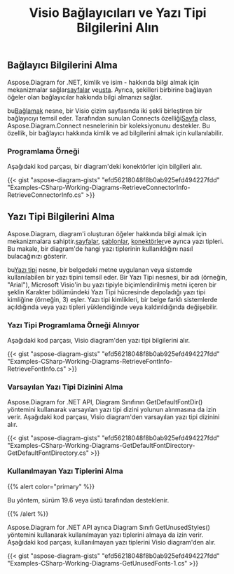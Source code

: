 ﻿---
title: Visio Bağlayıcıları ve Yazı Tipi Bilgilerini Alın
type: docs
weight: 20
url: /tr/net/retrieve-visio-connectors-and-font-information/
description: Bu bölümde visio konektörlerinin ve yazı tipi bilgilerinin nasıl alınacağı açıklanmaktadır.
---
## **Bağlayıcı Bilgilerini Alma**
 Aspose.Diagram for .NET, kimlik ve isim - hakkında bilgi almak için mekanizmalar sağlar[sayfalar](/diagram/tr/net/retrieve-2c-get-2c-copy-and-insert-a-page/) ve[usta](https://docs.aspose.com/diagram/net/working-with-masters/). Ayrıca, şekilleri birbirine bağlayan öğeler olan bağlayıcılar hakkında bilgi almanızı sağlar.

 bu[Bağlamak](http://www.aspose.com/api/net/diagram/aspose.diagram/connect) nesne, bir Visio çizim sayfasında iki şekli birleştiren bir bağlayıcıyı temsil eder. Tarafından sunulan Connects özelliği[Sayfa](http://www.aspose.com/api/net/diagram/aspose.diagram/page) class, Aspose.Diagram.Connect nesnelerinin bir koleksiyonunu destekler. Bu özellik, bir bağlayıcı hakkında kimlik ve ad bilgilerini almak için kullanılabilir.
### **Programlama Örneği**
Aşağıdaki kod parçası, bir diagram'deki konektörler için bilgileri alır.

{{< gist "aspose-diagram-gists" "efd56218048f8b0ab925efd494227fdd" "Examples-CSharp-Working-Diagrams-RetrieveConnectorInfo-RetrieveConnectorInfo.cs" >}}
## **Yazı Tipi Bilgilerini Alma**
 Aspose.Diagram, diagram'i oluşturan öğeler hakkında bilgi almak için mekanizmalara sahiptir.[sayfalar](/diagram/tr/net/retrieve-2c-get-2c-copy-and-insert-a-page/), [şablonlar](https://docs.aspose.com/diagram/net/working-with-masters/), [konektörler](/diagram/tr/net/retrieving-connector-information/)ve ayrıca yazı tipleri. Bu makale, bir diagram'de hangi yazı tiplerinin kullanıldığını nasıl bulacağınızı gösterir.

 bu[Yazı tipi](http://www.aspose.com/api/net/diagram/aspose.diagram/font) nesne, bir belgedeki metne uygulanan veya sistemde kullanılabilen bir yazı tipini temsil eder. Bir Yazı Tipi nesnesi, bir adı (örneğin, "Arial"), Microsoft Visio'in bu yazı tipiyle biçimlendirilmiş metni içeren bir şeklin Karakter bölümündeki Yazı Tipi hücresinde depoladığı yazı tipi kimliğine (örneğin, 3) eşler. Yazı tipi kimlikleri, bir belge farklı sistemlerde açıldığında veya yazı tipleri yüklendiğinde veya kaldırıldığında değişebilir.
### **Yazı Tipi Programlama Örneği Alınıyor**
Aşağıdaki kod parçası, Visio diagram'den yazı tipi bilgilerini alır.

{{< gist "aspose-diagram-gists" "efd56218048f8b0ab925efd494227fdd" "Examples-CSharp-Working-Diagrams-RetrieveFontInfo-RetrieveFontInfo.cs" >}}
### **Varsayılan Yazı Tipi Dizinini Alma**
Aspose.Diagram for .NET API, Diagram Sınıfının GetDefaultFontDir() yöntemini kullanarak varsayılan yazı tipi dizini yolunun alınmasına da izin verir. Aşağıdaki kod parçası, Visio diagram'den varsayılan yazı tipi dizinini alır.

{{< gist "aspose-diagram-gists" "efd56218048f8b0ab925efd494227fdd" "Examples-CSharp-Working-Diagrams-GetDefaultFontDirectory-GetDefaultFontDirectory.cs" >}}
### **Kullanılmayan Yazı Tiplerini Alma**
{{% alert color="primary" %}}

Bu yöntem, sürüm 19.6 veya üstü tarafından desteklenir.

{{% /alert %}}

Aspose.Diagram for .NET API ayrıca Diagram Sınıfı GetUnusedStyles() yöntemini kullanarak kullanılmayan yazı tiplerini almaya da izin verir. Aşağıdaki kod parçası, kullanılmayan yazı tiplerini Visio diagram'den alır.

{{< gist "aspose-diagram-gists" "efd56218048f8b0ab925efd494227fdd" "Examples-CSharp-Working-Diagrams-GetUnusedFonts-1.cs" >}}
